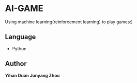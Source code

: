 # AI-GAME
Using machine learning(reinforcement learning) to play games:)

## Language
* Python

## Author
**Yihan Duan**
**Junyang Zhou**
